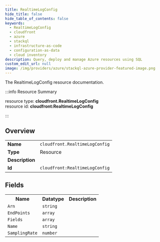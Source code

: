 ```yaml
---
title: RealtimeLogConfig
hide_title: false
hide_table_of_contents: false
keywords:
  - RealtimeLogConfig
  - cloudfront
  - azure
  - stackql
  - infrastructure-as-code
  - configuration-as-data
  - cloud inventory
description: Query, deploy and manage Azure resources using SQL
custom_edit_url: null
image: /img/providers/azure/stackql-azure-provider-featured-image.png
---
```

The RealtimeLogConfig resource documentation.

:::info Resource Summary

<div class="row">
<div class="providerDocColumn">
<span>resource type:&nbsp;<b>cloudfront.RealtimeLogConfig</b></span><br />
<span>resource id:&nbsp;<b>cloudfront:RealtimeLogConfig</b></span><br />
</div>
</div>

:::

## Overview
<table><tbody>
<tr><td><b>Name</b></td><td><code>cloudfront.RealtimeLogConfig</code></td></tr>
<tr><td><b>Type</b></td><td>Resource</td></tr>
<tr><td><b>Description</b></td><td></td></tr>
<tr><td><b>Id</b></td><td><code>cloudfront:RealtimeLogConfig</code></td></tr>
</tbody></table>

## Fields
<table><tbody>
<tr><th>Name</th><th>Datatype</th><th>Description</th></tr>
<tr><td><code>Arn</code></td><td><code>string</code></td><td></td></tr><tr><td><code>EndPoints</code></td><td><code>array</code></td><td></td></tr><tr><td><code>Fields</code></td><td><code>array</code></td><td></td></tr><tr><td><code>Name</code></td><td><code>string</code></td><td></td></tr><tr><td><code>SamplingRate</code></td><td><code>number</code></td><td></td></tr>
</tbody></table>